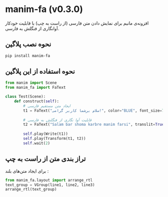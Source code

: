 # manim-fa (v0.3.0)

افزونه‌ی مانیم برای نمایش دادن متن فارسی (از راست به چپ) با قابلیت خودکار آوانگاری از فنگلش به فارسی.


## نحوه نصب پلاگین

```bash
pip install manim-fa
```

## نحوه استفاده از این پلاگین
```python
from manim import Scene
from manim_fa import FaText

class Test(Scene):
    def construct(self):
        # ایجاد متن مستقیم فارسی
        t1 = FaText("سلام برشما کاربر گرامی!", color="BLUE", font_size=70)
        
        # قابلیت آوا نگاری از فنگلش به فارسی
        t2 = FaText("Salam bar shoma karbre manim farsi", translit=True, color="GREEN", font_size=70)
        
        self.play(Write(t1))
        self.play(Transform(t1, t2))
        self.wait(2)
```

## تراز بندی متن از راست به چپ
برای ایجاد متن‌های بلند :

```python
from manim_fa.layout import arrange_rtl
text_group = VGroup(line1, line2, line3)
arrange_rtl(text_group)
```